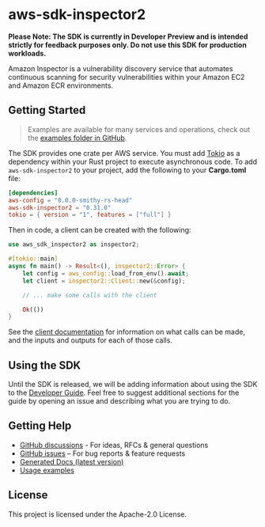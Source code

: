 # aws-sdk-inspector2

**Please Note: The SDK is currently in Developer Preview and is intended strictly for
feedback purposes only. Do not use this SDK for production workloads.**

Amazon Inspector is a vulnerability discovery service that automates continuous scanning for security vulnerabilities within your Amazon EC2 and Amazon ECR environments.

## Getting Started

> Examples are available for many services and operations, check out the
> [examples folder in GitHub](https://github.com/awslabs/aws-sdk-rust/tree/main/examples).

The SDK provides one crate per AWS service. You must add [Tokio](https://crates.io/crates/tokio)
as a dependency within your Rust project to execute asynchronous code. To add `aws-sdk-inspector2` to
your project, add the following to your **Cargo.toml** file:

```toml
[dependencies]
aws-config = "0.0.0-smithy-rs-head"
aws-sdk-inspector2 = "0.31.0"
tokio = { version = "1", features = ["full"] }
```

Then in code, a client can be created with the following:

```rust
use aws_sdk_inspector2 as inspector2;

#[tokio::main]
async fn main() -> Result<(), inspector2::Error> {
    let config = aws_config::load_from_env().await;
    let client = inspector2::Client::new(&config);

    // ... make some calls with the client

    Ok(())
}
```

See the [client documentation](https://docs.rs/aws-sdk-inspector2/latest/aws_sdk_inspector2/client/struct.Client.html)
for information on what calls can be made, and the inputs and outputs for each of those calls.

## Using the SDK

Until the SDK is released, we will be adding information about using the SDK to the
[Developer Guide](https://docs.aws.amazon.com/sdk-for-rust/latest/dg/welcome.html). Feel free to suggest
additional sections for the guide by opening an issue and describing what you are trying to do.

## Getting Help

* [GitHub discussions](https://github.com/awslabs/aws-sdk-rust/discussions) - For ideas, RFCs & general questions
* [GitHub issues](https://github.com/awslabs/aws-sdk-rust/issues/new/choose) – For bug reports & feature requests
* [Generated Docs (latest version)](https://awslabs.github.io/aws-sdk-rust/)
* [Usage examples](https://github.com/awslabs/aws-sdk-rust/tree/main/examples)

## License

This project is licensed under the Apache-2.0 License.

